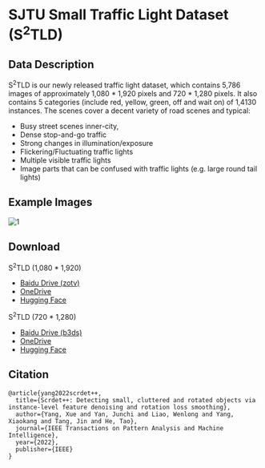 # SJTU Small Traffic Light Dataset (S<sup>2</sup>TLD)     

## Data Description
S<sup>2</sup>TLD is our newly released traffic light dataset, which contains 5,786 images of approximately 1,080 * 1,920 pixels and 720 * 1,280 pixels. It also contains 5 categories (include red, yellow, green, off and wait on) of 1,4130 instances. 
The scenes cover a decent variety of road scenes and typical:
* Busy street scenes inner-city, 
* Dense stop-and-go traffic
* Strong changes in illumination/exposure
* Flickering/Fluctuating traffic lights
* Multiple visible traffic lights
* Image parts that can be confused with traffic lights (e.g. large round tail lights)

## Example Images
![1](S2TLD.png)

## Download
S<sup>2</sup>TLD (1,080 * 1,920)      
* [Baidu Drive (zotv)](https://pan.baidu.com/s/1pUSu_f_AWp1Kww3D3koh3g)        
* [OneDrive](https://1drv.ms/u/s!Akhz5L4oxpUGiX2BR8RRl4B-XJ4I?e=fFFkll)
* [Hugging Face](https://huggingface.co/datasets/yangxue/S2TLD/tree/main) 

S<sup>2</sup>TLD (720 * 1,280)
* [Baidu Drive (b3ds)](https://pan.baidu.com/s/1tIIPY2jvwaxdb1Gas6ThKw)   
* [OneDrive](https://1drv.ms/u/s!Akhz5L4oxpUGigJuXsgf-hyoknPp?e=TjchFL) 
* [Hugging Face](https://huggingface.co/datasets/yangxue/S2TLD/tree/main) 

## Citation

```
@article{yang2022scrdet++,
  title={Scrdet++: Detecting small, cluttered and rotated objects via instance-level feature denoising and rotation loss smoothing},
  author={Yang, Xue and Yan, Junchi and Liao, Wenlong and Yang, Xiaokang and Tang, Jin and He, Tao},
  journal={IEEE Transactions on Pattern Analysis and Machine Intelligence},
  year={2022},
  publisher={IEEE}
}
```
